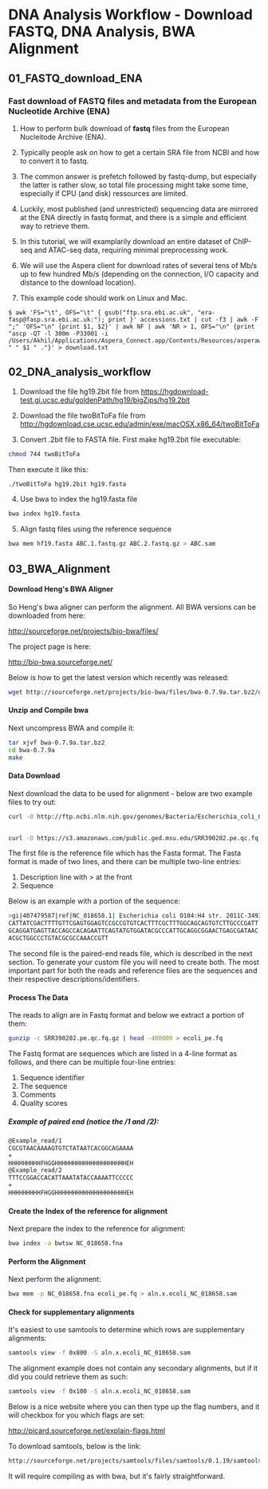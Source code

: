 # DNA Analysis Workflow - Download FASTQ, DNA Analysis, BWA Alignment

## 01_FASTQ_download_ENA

### Fast download of FASTQ files and metadata from the European Nucleotide Archive (ENA)

1. How to perform bulk download of **fastq** files from the European Nucleitode Archive (ENA).

2. Typically people ask on how to get a certain SRA file from NCBI and how to convert it to fastq.

3. The common answer is prefetch followed by fastq-dump, but especially the latter is rather slow, so total file processing might take some time, especially if CPU (and disk) ressources are limited.

4. Luckily, most published (and unrestricted) sequencing data are mirrored at the ENA directly in fastq format, and there is a simple and efficient way to retrieve them.

5. In this tutorial, we will examplarily download an entire dataset of ChIP-seq and ATAC-seq data, requiring minimal preprocessing work.

6. We will use the Aspera client for download rates of several tens of Mb/s up to few hundred Mb/s (depending on the connection, I/O capacity and distance to the download location).

7. This example code should work on Linux and Mac.

```
$ awk 'FS="\t", OFS="\t" { gsub("ftp.sra.ebi.ac.uk", "era-fasp@fasp.sra.ebi.ac.uk:"); print }' accessions.txt | cut -f3 | awk -F ";" 'OFS="\n" {print $1, $2}' | awk NF | awk 'NR > 1, OFS="\n" {print "ascp -QT -l 300m -P33001 -i /Users/Akhil/Applications/Aspera_Connect.app/Contents/Resources/asperaweb_id_dsa.openssh" " " $1 " ."}' > download.txt
```

## 02_DNA_analysis_workflow

1. Download the file hg19.2bit file from https://hgdownload-test.gi.ucsc.edu/goldenPath/hg19/bigZips/hg19.2bit

2. Download the file twoBitToFa file from http://hgdownload.cse.ucsc.edu/admin/exe/macOSX.x86_64/twoBitToFa

3. Convert .2bit file to FASTA file. First make hg19.2bit file executable:

```sh
chmod 744 twoBitToFa
```

Then execute it like this:

```sh
./twoBitToFa hg19.2bit hg19.fasta
```

4. Use bwa to index the hg19.fasta file

```sh
bwa index hg19.fasta
```

5. Align fastq files using the reference sequence

```sh
bwa mem hf19.fasta ABC.1.fastq.gz ABC.2.fastq.gz > ABC.sam 
```

## 03_BWA_Alignment

#### Download Heng's BWA Aligner
So Heng's bwa aligner can perform the alignment. All BWA versions can be downloaded from here:

http://sourceforge.net/projects/bio-bwa/files/

The project page is here:

http://bio-bwa.sourceforge.net/

Below is how to get the latest version which recently was released:

```sh
wget http://sourceforge.net/projects/bio-bwa/files/bwa-0.7.9a.tar.bz2/download
```
#### Unzip and Compile bwa
Next uncompress BWA and compile it:

```sh
tar xjvf bwa-0.7.9a.tar.bz2
cd bwa-0.7.9a
make
```
#### Data Download
Next download the data to be used for alignment - below are two example files to try out:

```sh
curl -O http://ftp.ncbi.nlm.nih.gov/genomes/Bacteria/Escherichia_coli_O104_H4_2011C_3493_uid176127/NC_018658.fna


curl -O https://s3.amazonaws.com/public.ged.msu.edu/SRR390202.pe.qc.fq.gz
```
The first file is the reference file which has the Fasta format. The Fasta format is made of two lines, and there can be multiple two-line entries:

1. Description line with > at the front
2. Sequence

Below is an example with a portion of the sequence:

```sh
>gi|407479587|ref|NC_018658.1| Escherichia coli O104:H4 str. 2011C-3493 chromosome, complete genome
CATTATCGACTTTTGTTCGAGTGGAGTCCGCCGTGTCACTTTCGCTTTGGCAGCAGTGTCTTGCCCGATT
GCAGGATGAGTTACCAGCCACAGAATTCAGTATGTGGATACGCCCATTGCAGGCGGAACTGAGCGATAAC
ACGCTGGCCCTGTACGCGCCAAACCGTT
```
The second file is the paired-end reads file, which is described in the next section. To generate your custom file you will need to create both. The most important part for both the reads and reference files are the sequences and their respective descriptions/identifiers.

#### Process The Data
The reads to align are in Fastq format and below we extract a portion of them:

```sh
gunzip -c SRR390202.pe.qc.fq.gz | head -400000 > ecoli_pe.fq
```
The Fastq format are sequences which are listed in a 4-line format as follows, and there can be multiple four-line entries:

1. Sequence identifier
2. The sequence
3. Comments
4. Quality scores

##### Example of paired end (notice the /1 and /2):
```sh
@Example_read/1
CGCGTAACAAAAGTGTCTATAATCACGGCAGAAAA
+
HHHHHHHHHFHGGHHHHHHHHHHHHHHHHHHHHEH
@Example_read/2
TTTCCGGACCACATTAAATATACCAAAATTCCCCC
+
HHHHHHHHHFHGGHHHHHHHHHHHHHHHHHHHHEH
```
#### Create the Index of the reference for alignment
Next prepare the index to the reference for alignment:

```sh
bwa index -a bwtsw NC_018658.fna
```
#### Perform the Alignment
Next perform the alignment:

```sh
bwa mem -p NC_018658.fna ecoli_pe.fq > aln.x.ecoli_NC_018658.sam
```
#### Check for supplementary alignments
It's easiest to use samtools to determine which rows are supplementary alignments:

```sh
samtools view -f 0x800 -S aln.x.ecoli_NC_018658.sam
```
The alignment example does not contain any secondary alignments, but if it did you could retrieve them as such:

```sh
samtools view -f 0x100 -S aln.x.ecoli_NC_018658.sam
```
Below is a nice website where you can then type up the flag numbers, and it will checkbox for you which flags are set:

http://picard.sourceforge.net/explain-flags.html

To download samtools, below is the link:

```sh
http://sourceforge.net/projects/samtools/files/samtools/0.1.19/samtools-0.1.19.tar.bz2/download
```
It will require compiling as with bwa, but it's fairly straightforward.
